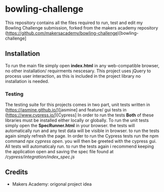 # bowling-challenge

This repository contains all the files required to run, test and edit my Bowling Challenge submission, forked from the makers academy repository (https://github.com/makersacademy/bowling-challenge)[bowling-challenge]

## Installation

To run the main file simply open **index.html** in any web-compatible browser, no other installation/ requirments nescesary. This project uses jQuery to process user interaction, as this is included in the project library no installation is needed.

### Testing

The testing suite for this projects comes in two part, unit tests written in (https://jasmine.github.io/)[jasmine] and feature/ gui tests in (https://www.cypress.io/)[Cypress]
In order to run the tests **Both** of these libraries must be installed either locally or globally.
To run the unit tests simply open the **SpecRunner.html** in your browser. the tests will automatically run and any test data will be visible in browser. to run the tests again simply refresh the page.
In order to run the Cypress tests run the npm command *npx cypress open*. you will then be greeted with the cypress gui. All tests will automaticaly run. to run the tests again i recommend keeping the application open and saving the spec file found at */cypress/integration/index_spec.js*

## Credits

- Makers Academy: origonal project idea
